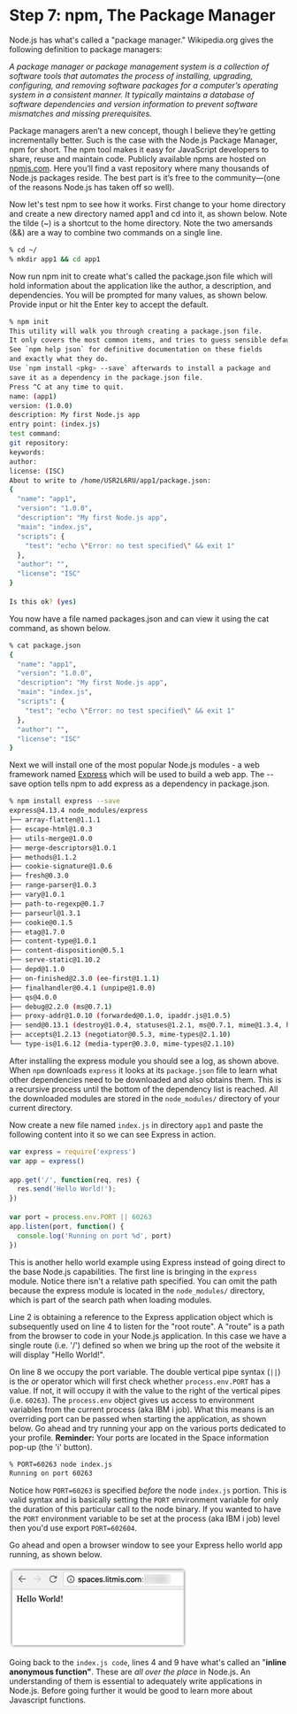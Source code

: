 # Step 7: npm, The Package Manager

Node.js has what's called a "package manager." Wikipedia.org gives the following definition to package managers:

_A package manager or package management system is a collection of software tools that automates the process of installing, upgrading, configuring, and removing software packages for a computer’s operating system in a consistent manner. It typically maintains a database of software dependencies and version information to prevent software mismatches and missing prerequisites._

Package managers aren’t a new concept, though I believe they’re getting incrementally better. Such is the case with the Node.js Package Manager, npm for short. The npm tool makes it easy for JavaScript developers to share, reuse and maintain code. Publicly available npms are hosted on [npmjs.com](https://www.npmjs.com/). Here you’ll find a vast repository where many thousands of Node.js packages reside. The best part is it’s free to the community—\(one of the reasons Node.js has taken off so well\).

Now let's test npm to see how it works.  First change to your home directory and create a new directory named app1 and cd into it, as shown below.  Note the tilde \(~\) is a shortcut to the home directory.  Note the two amersands \(&&\) are a way to combine two commands on a single line.

```sh
% cd ~/
% mkdir app1 && cd app1
```

Now run npm init to create what's called the package.json file which will hold information about the application like the author, a description, and dependencies.  You will be prompted for many values, as shown below.  Provide input or hit the Enter key to accept the default.

```sh
% npm init
This utility will walk you through creating a package.json file.
It only covers the most common items, and tries to guess sensible defaults.
See `npm help json` for definitive documentation on these fields
and exactly what they do.
Use `npm install <pkg> --save` afterwards to install a package and
save it as a dependency in the package.json file.
Press ^C at any time to quit.
name: (app1) 
version: (1.0.0) 
description: My first Node.js app
entry point: (index.js) 
test command: 
git repository: 
keywords: 
author: 
license: (ISC) 
About to write to /home/USR2L6RU/app1/package.json:
{
  "name": "app1",
  "version": "1.0.0",
  "description": "My first Node.js app",
  "main": "index.js",
  "scripts": {
    "test": "echo \"Error: no test specified\" && exit 1"
  },
  "author": "",
  "license": "ISC"
}

Is this ok? (yes) 
```

You now have a file named packages.json and can view it using the cat command, as shown below.

```sh
% cat package.json 
{
  "name": "app1",
  "version": "1.0.0",
  "description": "My first Node.js app",
  "main": "index.js",
  "scripts": {
    "test": "echo \"Error: no test specified\" && exit 1"
  },
  "author": "",
  "license": "ISC"
}
```

Next we will install one of the most popular Node.js modules - a web framework named [Express](http://expressjs.com/) which will be used to build a web app.  The --save option tells npm to add express as a dependency in package.json.

```sh
% npm install express --save
express@4.13.4 node_modules/express
├── array-flatten@1.1.1
├── escape-html@1.0.3
├── utils-merge@1.0.0
├── merge-descriptors@1.0.1
├── methods@1.1.2
├── cookie-signature@1.0.6
├── fresh@0.3.0
├── range-parser@1.0.3
├── vary@1.0.1
├── path-to-regexp@0.1.7
├── parseurl@1.3.1
├── cookie@0.1.5
├── etag@1.7.0
├── content-type@1.0.1
├── content-disposition@0.5.1
├── serve-static@1.10.2
├── depd@1.1.0
├── on-finished@2.3.0 (ee-first@1.1.1)
├── finalhandler@0.4.1 (unpipe@1.0.0)
├── qs@4.0.0
├── debug@2.2.0 (ms@0.7.1)
├── proxy-addr@1.0.10 (forwarded@0.1.0, ipaddr.js@1.0.5)
├── send@0.13.1 (destroy@1.0.4, statuses@1.2.1, ms@0.7.1, mime@1.3.4, http-errors@1.3.1)
├── accepts@1.2.13 (negotiator@0.5.3, mime-types@2.1.10)
└── type-is@1.6.12 (media-typer@0.3.0, mime-types@2.1.10)
```

After installing the express module you should see a log, as shown above.  When `npm` downloads `express` it looks at its `package.json` file to learn what other dependencies need to be downloaded and also obtains them.  This is a recursive process until the bottom of the dependency list is reached.  All the downloaded modules are stored in the `node_modules/` directory of your current directory.

Now create a new file named `index.js` in directory `app1` and paste the following content into it so we can see Express in action.

```js
var express = require('express')
var app = express()

app.get('/', function(req, res) {
  res.send('Hello World!');
})

var port = process.env.PORT || 60263
app.listen(port, function() {
  console.log('Running on port %d', port)
})
```

This is another hello world example using Express instead of going direct to the base Node.js capabilities.  The first line is bringing in the `express` module.  Notice there isn't a relative path specified.  You can omit the path because the express module is located in the `node_modules/` directory, which is part of the search path when loading modules.

Line 2 is obtaining a reference to the Express application object which is subsequently used on line 4 to listen for the "root route".  A "route" is a path from the browser to code in your Node.js application.  In this case we have a single route \(i.e. '/'\) defined so when we bring up the root of the website it will display "Hello World!".

On line 8 we occupy the port variable.  The double vertical pipe syntax \(`||`\) is the _or_ operator which will first check whether `process.env.PORT` has a value.  If not, it will occupy it with the value to the right of the vertical pipes \(i.e. `60263`\).  The `process.env` object gives us access to environment variables from the current process \(aka IBM i job\).  What this means is an overriding port can be passed when starting the application, as shown below.  Go ahead and try running your app on the various ports dedicated to your profile.  **Reminder:** Your ports are located in the Space information pop-up \(the 'i' button\).

```sh
% PORT=60263 node index.js
Running on port 60263
```

Notice how `PORT=60263` is specified _before_ the node `index.js` portion.  This is valid syntax and is basically setting the `PORT` environment variable for only the duration of this particular call to the node binary.  If you wanted to have the `PORT` environment variable to be set at the process \(aka IBM i job\) level then you'd use export `PORT=602604`.

Go ahead and open a browser window to see your Express hello world app running, as shown below.

![image alt text](img/image_13.png)

Going back to the `index.js code`, lines 4 and 9 have what's called an "**inline anonymous function"**.  These are _all over the place_ in Node.js.  An understanding of them is essential to adequately write applications in Node.js.  Before going further it would be good to learn more about Javascript functions.

